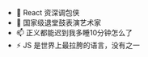 <!--
**PeanutQAQ/peanutqaq** is a ✨ _special_ ✨ repository because its `README.md` (this file) appears on your GitHub profile.

Here are some ideas to get you started:

- 🔭 I’m currently working on ...
- 🌱 I’m currently learning ...
- 👯 I’m looking to collaborate on ...
- 🤔 I’m looking for help with ...
- 💬 Ask me about ...
- 📫 How to reach me: ...
- 😄 Pronouns: ...
- ⚡ Fun fact: ...
-->
* 💬 React 资深调包侠
* 🔭 国家级退堂鼓表演艺术家
* 📫 正义都能迟到我多睡10分钟怎么了
* ⚡ JS 是世界上最拉胯的语言，没有之一
